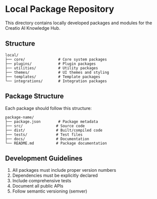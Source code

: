 # Local Package Repository

This directory contains locally developed packages and modules for the Creatio AI Knowledge Hub.

## Structure

```
local/
├── core/               # Core system packages
├── plugins/            # Plugin packages
├── utilities/          # Utility packages
├── themes/             # UI themes and styling
├── templates/          # Template packages
└── integrations/       # Integration packages
```

## Package Structure

Each package should follow this structure:
```
package-name/
├── package.json        # Package metadata
├── src/               # Source code
├── dist/              # Built/compiled code
├── tests/             # Test files
├── docs/              # Documentation
└── README.md          # Package documentation
```

## Development Guidelines

1. All packages must include proper version numbers
2. Dependencies must be explicitly declared
3. Include comprehensive tests
4. Document all public APIs
5. Follow semantic versioning (semver)
